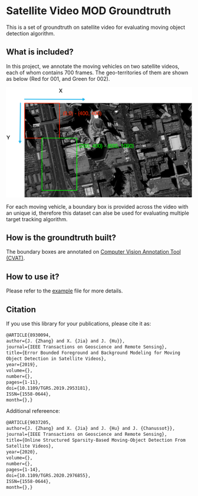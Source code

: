 # Satellite Video MOD Groundtruth

This is a set of groundtruth on satellite video for evaluating moving object detection algorithm.

## What is included?

In this project, we annotate the moving vehicles on two satellite videos, each of whom contains 700 frames. 
The geo-territories of them are shown as below (Red for 001, and Green for 002).

![](/images/intro.png)

For each moving vehicle, a boundary box is provided across the video with an unique id, therefore this dataset can alse 
be used for evaluating multiple target tracking algorithm.

## How is the groundtruth built?

The boundary boxes are annotated on [Computer Vision Annotation Tool (CVAT)]((https://www.google.com)).

## How to use it?

Please refer to the [example](/example.py) file for more details.

## Citation

If you use this library for your publications, please cite it as:

```
@ARTICLE{8930094, 
author={J. {Zhang} and X. {Jia} and J. {Hu}}, 
journal={IEEE Transactions on Geoscience and Remote Sensing}, 
title={Error Bounded Foreground and Background Modeling for Moving Object Detection in Satellite Videos}, 
year={2019}, 
volume={}, 
number={}, 
pages={1-11}, 
doi={10.1109/TGRS.2019.2953181}, 
ISSN={1558-0644}, 
month={},}
```

Additional refereence:
```
@ARTICLE{9037205, 
author={J. {Zhang} and X. {Jia} and J. {Hu} and J. {Chanussot}}, 
journal={IEEE Transactions on Geoscience and Remote Sensing}, 
title={Online Structured Sparsity-Based Moving-Object Detection From Satellite Videos}, 
year={2020}, 
volume={}, 
number={}, 
pages={1-14}, 
doi={10.1109/TGRS.2020.2976855}, 
ISSN={1558-0644}, 
month={},}
```


